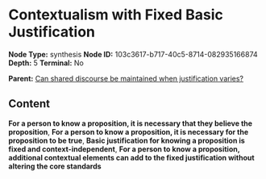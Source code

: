 # Contextualism with Fixed Basic Justification

**Node Type:** synthesis
**Node ID:** 103c3617-b717-40c5-8714-082935166874
**Depth:** 5
**Terminal:** No

**Parent:** [Can shared discourse be maintained when justification varies?](can-shared-discourse-be-maintained-when-justification-varies-antithesis-b0385e5c-cdc1-4392-b273-2482d7f739aa.md)

## Content

**For a person to know a proposition, it is necessary that they believe the proposition**, **For a person to know a proposition, it is necessary for the proposition to be true**, **Basic justification for knowing a proposition is fixed and context-independent**, **For a person to know a proposition, additional contextual elements can add to the fixed justification without altering the core standards**
